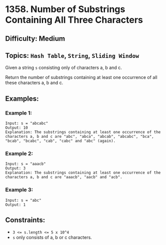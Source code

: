 # 1358. Number of Substrings Containing All Three Characters

## Difficulty: Medium
## Topics: `Hash Table`, `String`, `Sliding Window`

Given a string `s` consisting only of characters a, b and c.

Return the number of substrings containing at least one occurrence of all these characters a, b and c.

## Examples:
### Example 1:
```
Input: s = "abcabc"
Output: 10
Explanation: The substrings containing at least one occurrence of the characters a, b and c are "abc", "abca", "abcab", "abcabc", "bca", "bcab", "bcabc", "cab", "cabc" and "abc" (again). 
```

### Example 2:
```
Input: s = "aaacb"
Output: 3
Explanation: The substrings containing at least one occurrence of the characters a, b and c are "aaacb", "aacb" and "acb". 
```

### Example 3:
```
Input: s = "abc"
Output: 1
```

## Constraints:
* `3 <= s.length <= 5 x 10^4`
* `s` only consists of a, b or c characters.
